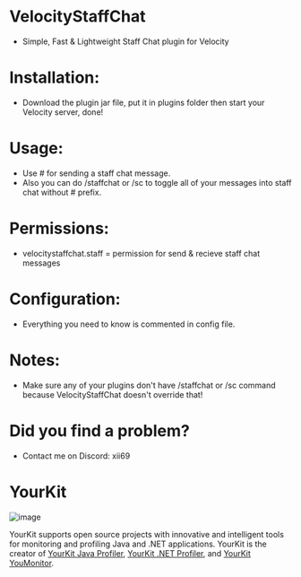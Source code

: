# VelocityStaffChat
* Simple, Fast & Lightweight Staff Chat plugin for Velocity

# Installation:
* Download the plugin jar file, put it in plugins folder then start your Velocity server, done!

# Usage:
* Use #<Message> for sending a staff chat message.
* Also you can do /staffchat or /sc to toggle all of your messages into staff chat without # prefix.

# Permissions:
* velocitystaffchat.staff = permission for send & recieve staff chat messages

# Configuration:
* Everything you need to know is commented in config file.

# Notes:
* Make sure any of your plugins don't have /staffchat or /sc command because VelocityStaffChat doesn't override that!

# Did you find a problem?
* Contact me on Discord: xii69

# YourKit
![image](https://github.com/user-attachments/assets/72ef1578-3cd7-4fc3-9b35-001d52c19204)

YourKit supports open source projects with innovative and intelligent tools
for monitoring and profiling Java and .NET applications.
YourKit is the creator of <a href="https://www.yourkit.com/java/profiler/">YourKit Java Profiler</a>,
<a href="https://www.yourkit.com/dotnet-profiler/">YourKit .NET Profiler</a>,
and <a href="https://www.yourkit.com/youmonitor/">YourKit YouMonitor</a>.
